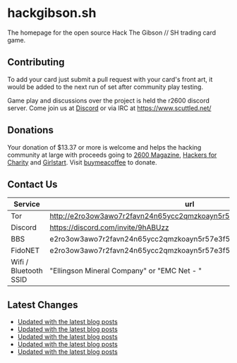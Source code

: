 # hackgibson.sh
The homepage for the open source Hack The Gibson // SH trading card game.


## Contributing

To add your card just submit a pull request with your card's front art, it would be added to the next run of set after community play testing.

Game play and discussions over the project is held the r2600 discord server. Come join us at [Discord](https://discord.com/invite/9hABUzz) or via IRC at https://www.scuttled.net/


## Donations

Your donation of $13.37 or more is welcome and helps the hacking community at large with proceeds going to [2600 Magazine](https://2600.com/), [Hackers for Charity](https://hackersforcharity.org) and [Girlstart](https://girlstart.org).  Visit [buymeacoffee](https://www.buymeacoffee.com/hackgibson.sh) to donate.


## Contact Us

Service | url
-|-
Tor | http://e2ro3ow3awo7r2favn24n65ycc2qmzkoayn5r57e3f56nvjwdcgg32ad.onion
Discord | https://discord.com/invite/9hABUzz
BBS | e2ro3ow3awo7r2favn24n65ycc2qmzkoayn5r57e3f56nvjwdcgg32ad.onion:23
FidoNET | e2ro3ow3awo7r2favn24n65ycc2qmzkoayn5r57e3f56nvjwdcgg32ad.onion:24554
Wifi / Bluetooth SSID | "Ellingson Mineral Company" or "EMC Net - <fidonet address>"

## Latest Changes
<!-- BLOG-POST-LIST:START -->
- [Updated with the latest blog posts](https://github.com/DFW2600/hackgibson.sh/commit/edbaf06e2be04c1e6d8129ead372cca1c6556490)
- [Updated with the latest blog posts](https://github.com/DFW2600/hackgibson.sh/commit/4deced9ce561bf9fa88f639c2dcf86021e0a9ec2)
- [Updated with the latest blog posts](https://github.com/DFW2600/hackgibson.sh/commit/cda1b2ef6d8489856741c33ec20f466244da9df7)
- [Updated with the latest blog posts](https://github.com/DFW2600/hackgibson.sh/commit/79674d59c451a93e58b3d8dbbc9dbaff0aa169a7)
- [Updated with the latest blog posts](https://github.com/DFW2600/hackgibson.sh/commit/930434f7b82877379a889780e60bccb5aab9cd81)
<!-- BLOG-POST-LIST:END -->

